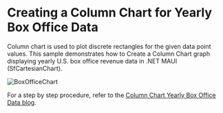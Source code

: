 # Creating a Column Chart for Yearly Box Office Data
Column chart is used to plot discrete rectangles for the given data point values. This sample demonstrates how to Create a Column Chart graph displaying yearly U.S. box office revenue data in .NET MAUI (SfCartesianChart).

![BoxOfficeChart](https://github.com/syncfusion-content/winui-docs/assets/105482474/1b27235d-1319-4dd8-808d-9128cfc5b570)

For a step by step procedure, refer to the [Column Chart Yearly Box Office Data blog](https://www.syncfusion.com/blogs/post/dotnet-maui-column-chart-visualize-yearly-box-office-data.aspx).
